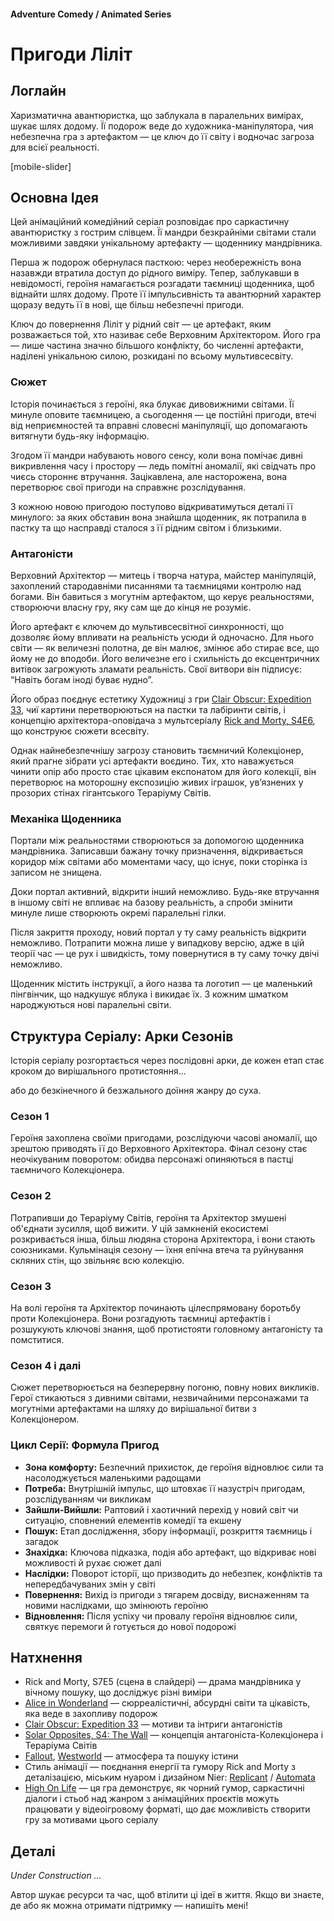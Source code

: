 #### Adventure Comedy / Animated Series

# Пригоди Ліліт

## Логлайн

Харизматична авантюристка, що заблукала в паралельних вимірах, шукає шлях додому. Її подорож веде до художника-маніпулятора, чия небезпечна гра з артефактом — це ключ до її світу і водночас загроза для всієї реальності.

[mobile-slider]

## Основна Ідея

Цей анімаційний комедійний серіал розповідає про саркастичну авантюристку з гострим слівцем. Її мандри безкрайніми світами стали можливими завдяки унікальному артефакту — щоденнику мандрівника.

Перша ж подорож обернулася пасткою: через необережність вона назавжди втратила доступ до рідного виміру. Тепер, заблукавши в невідомості, героїня намагається розгадати таємниці щоденника, щоб віднайти шлях додому. Проте її імпульсивність та авантюрний характер щоразу ведуть її в нові, ще більш небезпечні пригоди.

Ключ до повернення Ліліт у рідний світ — це артефакт, яким розважається той, хто називає себе Верховним Архітектором. Його гра — лише частина значно більшого конфлікту, бо численні артефакти, наділені унікальною силою, розкидані по всьому мультивсесвіту.

### Сюжет

Історія починається з героїні, яка блукає дивовижними світами. Її минуле оповите таємницею, а сьогодення — це постійні пригоди, втечі від неприємностей та вправні словесні маніпуляції, що допомагають витягнути будь-яку інформацію.

Згодом її мандри набувають нового сенсу, коли вона помічає дивні викривлення часу і простору — ледь помітні аномалії, які свідчать про чиєсь стороннє втручання. Зацікавлена, але насторожена, вона перетворює свої пригоди на справжнє розслідування.

З кожною новою пригодою поступово відкриватимуться деталі її минулого: за яких обставин вона знайшла щоденник, як потрапила в пастку та що насправді сталося з її рідним світом і близькими.

### Антагоністи

Верховний Архітектор — митець і творча натура, майстер маніпуляцій, захоплений стародавніми писаннями та таємницями контролю над богами. Він бавиться з могутнім артефактом, що керує реальностями, створюючи власну гру, яку сам ще до кінця не розуміє.

Його артефакт є ключем до мультивсесвітної синхронності, що дозволяє йому впливати на реальність усюди й одночасно. Для нього світи — як величезні полотна, де він малює, змінює або стирає все, що йому не до вподоби. Його величезне его і схильність до ексцентричних витівок загрожують зламати реальність. Свої витвори він підписує: “Навіть богам іноді буває нудно”.

Його образ поєднує естетику Художниці з гри [Clair Obscur: Expedition 33](https://store.steampowered.com/app/1903340/Clair_Obscur_Expedition_33/), чиї картини перетворюються на пастки та лабіринти світів, і концепцію архітектора-оповідача з мультсеріалу [Rick and Morty, S4E6](https://www.imdb.com/title/tt10655686/), що конструює сюжети всесвіту.

Однак найнебезпечнішу загрозу становить таємничий Колекціонер, який прагне зібрати усі артефакти воєдино. Тих, хто наважується чинити опір або просто стає цікавим експонатом для його колекції, він перетворює на моторошну експозицію живих іграшок, ув’язнених у прозорих стінах гігантського Тераріуму Світів.

### Механіка Щоденника

Портали між реальностями створюються за допомогою щоденника мандрівника. Записавши бажану точку призначення, відкривається коридор між світами або моментами часу, що існує, поки сторінка із записом не знищена.

Доки портал активний, відкрити інший неможливо. Будь-яке втручання в іншому світі не впливає на базову реальність, а спроби змінити минуле лише створюють окремі паралельні гілки. 

Після закриття проходу, новий портал у ту саму реальність відкрити неможливо. Потрапити можна лише у випадкову версію, адже в цій теорії час — це рух і швидкість, тому повернутися в ту саму точку двічі неможливо.

Щоденник містить інструкції, а його назва та логотип — це маленький пінгвінчик, що надкушує яблука і викидає їх. З кожним шматком народжуються нові паралельні світи.

## Структура Серіалу: Арки Сезонів

Історія серіалу розгортається через послідовні арки, де кожен етап стає кроком до вирішального протистояння… 

або до безкінечного й безжального доїння жанру до суха.

### Сезон 1

Героїня захоплена своїми пригодами, розслідуючи часові аномалії, що зрештою приводять її до Верховного Архітектора. Фінал сезону стає неочікуваним поворотом: обидва персонажі опиняються в пастці таємничого Колекціонера.

### Сезон 2

Потрапивши до Тераріуму Світів, героїня та Архітектор змушені об'єднати зусилля, щоб вижити. У цій замкненій екосистемі розкривається інша, більш людяна сторона Архітектора, і вони стають союзниками. Кульмінація сезону — їхня епічна втеча та руйнування скляних стін, що звільняє всю колекцію.

### Сезон 3

На волі героїня та Архітектор починають цілеспрямовану боротьбу проти Колекціонера. Вони розгадують таємниці артефактів і розшукують ключові знання, щоб протистояти головному антагоністу та помститися.

### Сезон 4 і далі

Сюжет перетворюється на безперервну погоню, повну нових викликів. Герої стикаються з дивними світами, незвичайними персонажами та могутніми артефактами на шляху до вирішальної битви з Колекціонером.

### Цикл Серії: Формула Пригод

- **Зона комфорту:** Безпечний прихисток, де героїня відновлює сили та насолоджується маленькими радощами
- **Потреба:** Внутрішній імпульс, що штовхає її назустріч пригодам, розслідуванням чи викликам
- **Зайшли-Вийшли:** Раптовий і хаотичний перехід у новий світ чи ситуацію, сповнений елементів комедії та екшену
- **Пошук:** Етап дослідження, збору інформації, розкриття таємниць і загадок
- **Знахідка:** Ключова підказка, подія або артефакт, що відкриває нові можливості й рухає сюжет далі
- **Наслідки:** Поворот історії, що призводить до небезпек, конфліктів та непередбачуваних змін у світі
- **Повернення:** Вихід із пригоди з тягарем досвіду, виснаженням та новими наслідками, що змінюють героїню
- **Відновлення:** Після успіху чи провалу героїня відновлює сили, святкує перемоги й готується до нової подорожі

## Натхнення

- Rick and Morty, S7E5 (сцена в слайдері) — драма мандрівника у вічному пошуку, що досліджує різні виміри
- [Alice in Wonderland](https://www.imdb.com/title/tt1014759/) — сюрреалістичні, абсурдні світи та цікавість, яка веде в захопливу подорож
- [Clair Obscur: Expedition 33](https://store.steampowered.com/app/1903340/Clair_Obscur_Expedition_33/) — мотиви та інтриги антагоністів
- [Solar Opposites, S4: The Wall](https://www.youtube.com/watch?v=K0a85gwgQ8A) — концепція антагоніста-Колекціонера і Тераріума Світів
- [Fallout](https://www.imdb.com/title/tt12637874/), [Westworld](https://www.imdb.com/title/tt0475784/) — атмосфера та пошуку істини
- Стиль анімації — поєднання енергії та гумору Rick and Morty з деталізацією, міським нуаром і дизайном Nier: [Replicant](https://store.steampowered.com/app/1113560/NieR_Replicant_ver122474487139/) / [Automata](https://store.steampowered.com/app/524220/NieRAutomata/)
- [High On Life](https://store.steampowered.com/app/1583230/High_On_Life/) — ця гра демонструє, як чорний гумор, саркастичні діалоги і стьоб над жанром з анімаційних проєктів можуть працювати у відеоігровому форматі, що дає можливість створити гру за мотивами цього серіалу

## Деталі

*Under Construction …*

Автор шукає ресурси та час, щоб втілити ці ідеї в життя. Якщо ви знаєте, де або як можна отримати підтримку — напишіть мені!